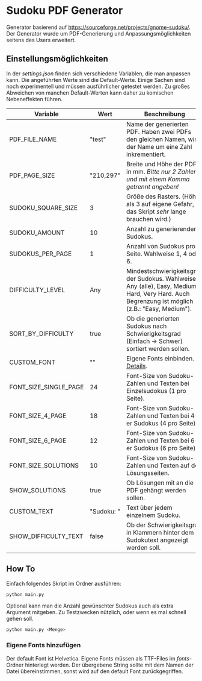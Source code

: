 # Sudoku PDF Generator
Generator basierend auf https://sourceforge.net/projects/gnome-sudoku/.
Der Generator wurde um PDF-Generierung und Anpassungsmöglichkeiten seitens des Users erweitert.

## Einstellungsmöglichkeiten
In der <i>settings.json</i> finden sich verschiedene Variablen, die man anpassen kann. Die angeführten Werte sind die Default-Werte.
Einige Sachen sind noch experimentell und müssen ausführlicher getestet werden. Zu großes Abweichen von manchen Default-Werten kann daher 
zu komischen Nebeneffekten führen.

| Variable            | Wert       | Beschreibung                                                                                                                                    |
|---------------------|------------|-------------------------------------------------------------------------------------------------------------------------------------------------|
| PDF_FILE_NAME       | "test"     | Name der generierten PDF. Haben zwei PDFs den gleichen Namen, wird der Name um eine Zahl inkrementiert.                                         |
| PDF_PAGE_SIZE       | "210,297"  | Breite und Höhe der PDF in mm. <i>Bitte nur 2 Zahlen und mit einem Komma getrennt angeben!</i>                                                  |
| SUDOKU_SQUARE_SIZE  | 3          | Größe des Rasters. (Höher als 3 auf eigene Gefahr, da das Skript <i>sehr</i> lange brauchen wird.)                                              |
| SUDOKU_AMOUNT       | 10         | Anzahl zu generierender Sudokus.                                                                                                                |
| SUDOKUS_PER_PAGE    | 1          | Anzahl von Sudokus pro Seite. Wahlweise 1, 4 oder 6.                                                                                            |
| DIFFICULTY_LEVEL  | Any        | Mindestschwierigkeitsgrad der Sudokus. Wahlweise Any (alle), Easy, Medium, Hard, Very Hard. Auch Begrenzung ist möglich (z.B.: "Easy, Medium"). |
| SORT_BY_DIFFICULTY  | true       | Ob die generierten Sudokus nach Schwierigkeitsgrad (Einfach -> Schwer) sortiert werden sollen.                                                  |
| CUSTOM_FONT         | ""         | Eigene Fonts einbinden. [Details](#eigene-fonts-hinzufügen).                                                                                    |
| FONT_SIZE_SINGLE_PAGE | 24         | Font-Size von Sudoku-Zahlen und Texten bei Einzelsudokus (1 pro Seite).                                                                         |
| FONT_SIZE_4_PAGE    | 18         | Font-Size von Sudoku-Zahlen und Texten bei 4-er Sudokus (4 pro Seite).                                                                          |
| FONT_SIZE_6_PAGE    | 12         | Font-Size von Sudoku-Zahlen und Texten bei 6-er Sudokus (6 pro Seite).                                                                          |
| FONT_SIZE_SOLUTIONS | 10         | Font-Size von Sudoku-Zahlen und Texten auf den Lösungsseiten.                                                                                   |
| SHOW_SOLUTIONS      | true       | Ob Lösungen mit an die PDF gehängt werden sollen.                                                                                               |
| CUSTOM_TEXT         | "Sudoku: " | Text über jedem einzelnem Sudoku.                                                                                                               |
| SHOW_DIFFICULTY_TEXT         | false      | Ob der Schwierigkeitsgrad in Klammern hinter dem Sudokutext angezeigt werden soll.                                                              |

## How To
Einfach folgendes Skript im Ordner ausführen:
```bash
python main.py
```

Optional kann man die Anzahl gewünschter Sudokus auch als extra Argument mitgeben. Zu Testzwecken nützlich, oder wenn es mal schnell gehen soll.
```bash
python main.py <Menge>
```

### Eigene Fonts hinzufügen
Der default Font ist Helvetica. Eigene Fonts müssen als TTF-Files im <i>fonts</i>-Ordner hinterlegt werden. 
Der übergebene String sollte mit dem Namen der Datei übereinstimmen, sonst wird auf den default Font zurückgegriffen.
